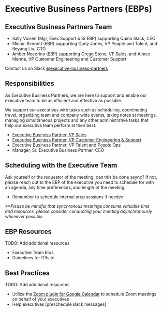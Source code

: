 # Executive Business Partners (EBPs)

## Executive Business Partners Team

- Sally Voisen (Mgr, Exec Support & Sr EBP) supporting Quinn Slack, CEO
- Michal Sennett (EBP) supporting Carly Jones, VP People and Talent, and Beyang Liu, CTO
- Amber Nocerino (EBP) supporting Gregg Stone, VP Sales, and Aimee Menne, VP Customer Engineering and Customer Support

Contact us on Slack [@executive-business-partners](https://sourcegraph.slack.com/admin/user_groups)

## Responsibilities

As Executive Business Partners, we are here to support and enable our executive team to be as efficient and effective as possible.

We support our executives with tasks such as scheduling, coordinating travel, organizing team and company wide events, taking notes at meetings, managing simultaneous projects and any other administrative tasks that help our executive team perform at their best.

- [Executive Business Partner, VP Sales](https://docs.google.com/document/d/1Gv2RaGSUacZLCuTcHay4PWIcQCT3y0SAaLGdBbhBDRA/edit#)
- [Executive Business Partner, VP Customer Engineering & Support](https://docs.google.com/document/d/14Wcq98zbKbnZXJb7J1JpE5btHCES4NWEV_YpWZEYYSU/edit#heading=h.pcm11zg42m96)
- Executive Business Partner, VP Talent and People Ops
- Manager, Sr. Executive Business Partner, CEO

## Scheduling with the Executive Team

Ask yourself or the requestor of the meeting: can this be done async? If not, please reach out to the EBP of the executive you need to schedule for with an agenda, any time preferences, and length of the meeting.

- Remember to schedule internal prep sessions if needed

_\*\*Please be mindful that synchronous meetings consume valuable time and resources, please consider conducting your meeting asynchronously whenever possible._

## EBP Resources

TODO: Add additional resources

- Executive Team Bios
- Guidelines for Offsite

## Best Practices

TODO: Add additional resources

- Utilize the [Zoom plugin for Google Calendar](https://handbook.sourcegraph.com/company-info-and-process/communication/zoom/) to schedule Zoom meetings on behalf of your executives
- Help executives [preschedule slack messages]
